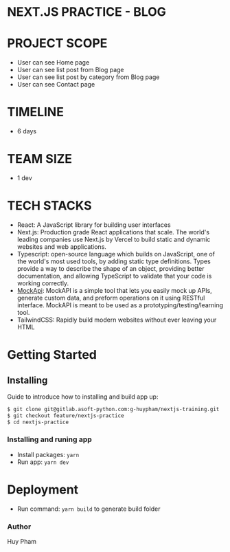 # NEXT.JS PRACTICE - BLOG

# PROJECT SCOPE

- User can see Home page
- User can see list post from Blog page
- User can see list post by category from Blog page
- User can see Contact page

# TIMELINE

- 6 days

# TEAM SIZE

- 1 dev

# TECH STACKS

- React: A JavaScript library for building user interfaces
- Next.js: Production grade React applications that scale. The world's leading companies use Next.js by Vercel to build static and dynamic websites and web applications.
- Typescript: open-source language which builds on JavaScript, one of the world's most used tools, by adding static type definitions. Types provide a way to describe the shape of an object, providing better documentation, and allowing TypeScript to validate that your code is working correctly.
- [MockApi](mockapi.io): MockAPI is a simple tool that lets you easily mock up APIs, generate custom data, and preform operations on it using RESTful interface. MockAPI is meant to be used as a prototyping/testing/learning tool.
- TailwindCSS: Rapidly build modern websites without ever leaving your HTML

# Getting Started

## Installing

Guide to introduce how to installing and build app up:

```bash
$ git clone git@gitlab.asoft-python.com:g-huypham/nextjs-training.git
$ git checkout feature/nextjs-practice
$ cd nextjs-practice
```

### Installing and runing app

- Install packages: `yarn`
- Run app: `yarn dev`

# Deployment

- Run command: `yarn build` to generate build folder

### Author

Huy Pham
